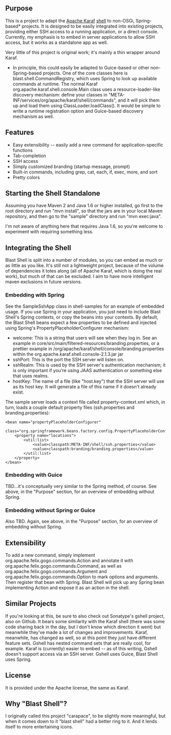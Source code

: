 Purpose
-------

This is a project to adapt the [Apache Karaf][karaf] [shell][karaf-shell] to non-OSGi, Spring-based* projects.
It is designed to be easily integrated into existing projects, providing either SSH access to a running application, 
or a direct console. Currently, my emphasis is to embed in server applications to allow SSH access, but it works as a
standalone app as well.

Very little of this project is original work; it's mainly a thin wrapper around Karaf.

* In principle, this could easily be adapted to Guice-based or other non-Spring-based projects. One of the core classes
here is blast.shell.CommandRegistry, which uses Spring to look up available commands at runtime. The normal Karaf
org.apache.karaf.shell.console.Main class uses a resource-loader-like discovery mechanism: define your classes in
"META-INF/services/org/apache/karaf/shell/commands", and it will pick them up and load them using ClassLoader.loadClass().
It would be simple to write a runtime registration option and Guice-based discovery mechanism as well.

Features
--------

* Easy extensibility -- easily add a new command for application-specific functions
* Tab-completion
* SSH access
* Simply customized branding (startup message, prompt)
* Built-in commands, including grep, cat, each, if, exec, more, and sort
* Pretty colors


[karaf]: http://felix.apache.org/site/apache-felix-karaf.html
[karaf-shell]: http://felix.apache.org/site/41-console-and-commands.html


Starting the Shell Standalone
-----------------------------

Assuming you have Maven 2 and Java 1.6 or higher installed, go first to the root directory and run "mvn install", so that the jars are in your local Maven repository, and then go to the "sample" directory and run "mvn exec:java".

I'm not aware of anything here that requires Java 1.6, so you're welcome to experiment with requiring something less.

Integrating the Shell
--------------------

Blast Shell is split into a number of modules, so you can embed as much or as little as you like. It's still not a lightweight
project, because of the volume of dependencies it totes along (all of Apache Karaf, which is doing the real work), but
much of that can be excluded.  I aim to have more intelligent maven exclusions in future versions.

### Embedding with Spring

See the SampleSshApp class in shell-samples for an example of embedded usage.  If you use Spring in your application,
you just need to include Blast Shell's Spring contexts, or copy the beans into your contexts.
By default, the Blast Shell beans expect a few properties to be defined and injected using Spring's PropertyPlaceholderConfigurer mechanism:

* welcome:  This is a string that users will see when they log in.  See an example in core/src/main/filtered-resources/branding.properties, or a prettier example in /org/apache/karaf/shell/console/branding.properties within the org.apache.karaf.shell.console-2.1.3.jar jar
* sshPort:  This is the port the SSH server will listen on.
* sshRealm:  This is used by the SSH server's authentication mechanism; it is only important if you're using JAAS authentication or something else that uses realms.
* hostKey:  The name of a file (like "host.key") that the SSH server will use as its host key.  It will generate a file of this name if it doesn't already exist.

The sample server loads a context file called property-context.xml which, in turn, loads a couple default property files (ssh.properties and branding.properties):

    <bean name="propertyPlaceholderConfigurer"
          class="org.springframework.beans.factory.config.PropertyPlaceholderConfigurer">
        <property name="locations">
            <util:list>
                <value>classpath:META-INF/shell/ssh.properties</value>
                <value>classpath:branding/branding.properties</value>
            </util:list>
        </property>
    </bean>

### Embedding with Guice
TBD...it's conceptually very similar to the Spring method, of course.
See above, in the "Purpose" section, for an overview of embedding without Spring.

### Embedding without Spring or Guice
Also TBD.  Again, see above, in the "Purpose" section, for an overview of embedding without Spring.


Extensibility
-------------
To add a new command, simply implement org.apache.felix.gogo.commands.Action and annotate it with org.apache.felix.gogo.commands.Command, as well as org.apache.felix.gogo.commands.Argument and org.apache.felix.gogo.commands.Option to mark options and arguments. 
Then register that bean with Spring.  Blast Shell will pick up any Spring bean implementing Action and expose it as an
action in the shell.


Similar Projects
----------------
If you're looking at this, be sure to also check out Sonatype's gshell project, also on Github. It bears some similarity
with the Karaf shell (there was some code sharing back in the day, but I don't know which direction it went) but meanwhile
they've made a lot of changes and improvements. Karaf, meanwhile, has changed as well, so at this point they just have
different feature sets.  Gshell has nested command sets that are really cool, for example. Karaf is (currently) easier to
embed -- as of this writing, Gshell doesn't support access via an SSH server. Gshell uses Guice, Blast Shell uses Spring.


License
-------

It is provided under the Apache license, the same as Karaf.

Why "Blast Shell"? 
------------------

I originally called this project "carapace", to be slightly more meaningful, but when it comes down to it "blast shell" had a better ring to it. And it lends itself to more entertaining icons. 

